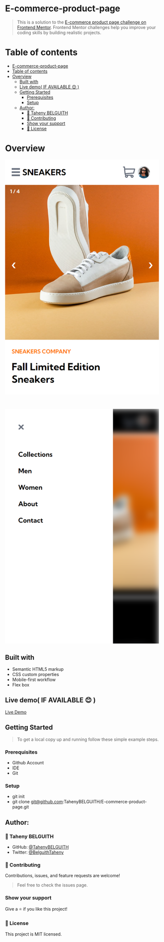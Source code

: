 # E-commerce-product-page

>This is a solution to the [E-commerce product page challenge on Frontend Mentor](https://www.frontendmentor.io/challenges/ecommerce-product-page-UPsZ9MJp6). Frontend Mentor challenges help you improve your coding skills by building realistic projects.

# Table of contents

- [E-commerce-product-page](#e-commerce-product-page)
- [Table of contents](#table-of-contents)
- [Overview](#overview)
  - [Built with](#built-with)
  - [Live demo( IF AVAILABLE 😊 )](#live-demo-if-available--)
  - [Getting Started](#getting-started)
    - [Prerequisites](#prerequisites)
    - [Setup](#setup)
  - [Author:](#author)
    - [👩 Taheny BELGUITH](#-taheny-belguith)
    - [🤝 Contributing](#-contributing)
    - [Show your support](#show-your-support)
    - [📝 License](#-license)


# Overview

<p align="center">
  <img src="images/shot.png"/>
</p><br>
<p align="center">
  <img src="images/shot2.png"/>
</p>

## Built with

- Semantic HTML5 markup
- CSS custom properties
- Mobile-first workflow
- Flex box

## Live demo( IF AVAILABLE 😊 )

[Live Demo](https://tahenybelguith.github.io/E-commerce-product-page/) 

## Getting Started

> To get a local copy up and running follow these simple example steps.

### Prerequisites

- Github Account
- IDE
- Git

### Setup

- git init
- git clone git@github.com:TahenyBELGUITH/E-commerce-product-page.git

## Author:

### 👩 Taheny BELGUITH

- GitHub: [@TahenyBELGUITH](https://github.com/TahenyBELGUITH)
- Twitter: [@BelguithTaheny](https://twitter.com/BelguithTaheny)

### 🤝 Contributing

Contributions, issues, and feature requests are welcome!

> Feel free to check the issues page.

### Show your support

Give a ⭐️ if you like this project!

### 📝 License

This project is MIT licensed.
